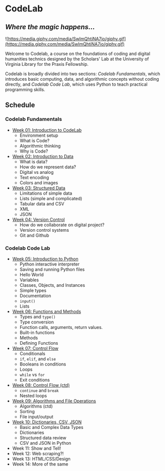 # CodeLab
## *Where the magic happens...*

![https://media.giphy.com/media/SwImQhtiNA7io/giphy.gif](https://media.giphy.com/media/SwImQhtiNA7io/giphy.gif)

Welcome to Codelab, a course on the foundations of coding and digital humanities technics designed by the Scholars' Lab at the University of Virginia Library for the Praxis Fellowship.

Codelab is broadly divided into two sections: _Codelab Fundamentals_, which introduces basic computing, data, and algorithmic concepts without coding directly, and _Codelab Code Lab_, which uses Python to teach practical programming skills.

## Schedule

### Codelab Fundamentals
* [Week 01: Introduction to CodeLab](Week01/README.md)
  * Environment setup
  * What is Code?
  * Algorithmic thinking
  * Why is Code?
* [Week 02: Introduction to Data](Week02/README.md)
  * What is data?
  * How do we represent data?
  * Digital vs analog
  * Text encoding
  * Colors and images
* [Week 03: Structured Data](Week03/README.md)
  * Limitations of simple data
  * Lists (simple and complicated)
  * Tabular data and CSV
  * XML
  * JSON
* [Week 04: Version Control](Week04/README.md)
  * How do we collaborate on digital project?
  * Version control systems
  * Git and Github

### Codelab Code Lab
* [Week 05: Introduction to Python](Week05/README.md)
  * Python interactive interpreter
  * Saving and running Python files
  * Hello World
  * Variables
  * Classes, Objects, and Instances
  * Simple types
  * Documentation
  * `input()`
  * Lists
* [Week 06: Functions and Methods](Week06/README.md)
  * Types and `type()`
  * Type conversion
  * Function calls, arguments, return values.
  * Built-in functions
  * Methods
  * Defining Functions
* [Week 07: Control Flow](Week07/README.md)
  * Conditionals
  * `if`, `elif`, and `else`
  * Booleans in conditions
  * Loops
  * `while` vs `for`
  * Exit conditions 
* [Week 08: Control Flow (ctd)](Week08/README.md)
  * `continue` and `break`
  * Nested loops
* [Week 09: Algorithms and File Operations](Week09/README.md)
  * Algorithms (ctd)
  * Sorting
  * File input/output
* [Week 10: Dictionaries, CSV, JSON](Week10/README.md)
  * Basic and Complex Data Types
  * Dictionaries
  * Structured data review
  * CSV and JSON in Python
* Week 11: Show and Tell!
* Week 12: Web scraping?!
* Week 13: HTML/CSS/Design
* Week 14: More of the same
